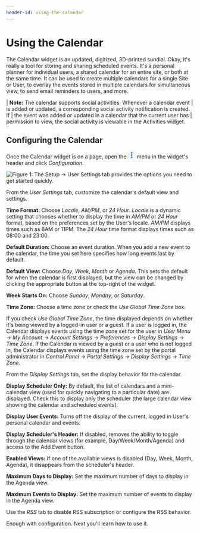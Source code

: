 ```yaml
---
header-id: using-the-calendar
---
```


# Using the Calendar

The Calendar widget is an updated, digitized, 3D-printed sundial. Okay, it's
really a tool for storing and sharing scheduled events. It's a personal planner
for individual users, a shared calendar for an entire site, or both at the same
time. It can be used to create multiple calendars for a single Site or User, to
overlay the events stored in multiple calendars for simultaneous view, to send
email reminders to users, and more.

| **Note:** The calendar supports social activities. Whenever a calendar event
| is added or updated, a corresponding social activity notification is created. If
| the event was added or updated in a calendar that the current user has
| permission to view, the social activity is viewable in the Activities widget.

## Configuring the Calendar[](id=configuring-the-calendar-portlet)

Once the Calendar widget is on a page, open the
![Options](../../images/icon-app-options.png) menu in the widget's header and
click *Configuration*.

![Figure 1: The Setup &rarr; User Settings tab provides the options you need to get started quickly.](../../images/new-calendar-configuration.png)

From the *User Settings* tab, customize the calendar's default view and
settings. 

**Time Format:** Choose *Locale*, *AM/PM*, or *24 Hour*. _Locale_ is a dynamic
setting that chooses whether to display the time in _AM/PM_ or _24 Hour_ format,
based on the preferences set by the User's locale. *AM/PM* displays times such
as 8AM or 11PM. The *24 Hour* time format displays times such as 08:00 and
23:00.

**Default Duration:** Choose an event duration. When you add a new event
to the calendar, the time you set here specifies how long events last by
default.

**Default View:** Choose *Day*, *Week*, *Month* or *Agenda*. This sets the
default for when the calendar is first displayed, but the view can be changed
by clicking the appropriate button at the top-right of the widget.

**Week Starts On:** Choose *Sunday*, *Monday*, or *Saturday*. 

**Time Zone:** Choose a time zone or check the *Use Global Time Zone* box.

If you check *Use Global Time Zone*, the time displayed depends on whether it's
being viewed by a logged-in user or a guest. If a user is logged in, the
Calendar displays events using the time zone set for the user in *User
Menu* &rarr; *My Account* &rarr; *Account Settings* &rarr; *Preferences* &rarr;
*Display Settings* &rarr; *Time Zone*. If the Calendar is viewed by a
guest or a user who is not logged in, the Calendar displays events
using the time zone set by the portal administrator in *Control Panel* &rarr;
*Portal Settings* &rarr; *Display Settings* &rarr; *Time Zone*.

From the *Display Settings* tab, set the display behavior for the calendar.

**Display Scheduler Only:** By default, the list of calendars and a
mini-calendar view (used for quickly navigating to a particular date) are
displayed. Check this to display only the scheduler (the large calendar view
showing the calendar and scheduled events).

**Display User Events:** Turns off the display of the current, logged in User's
personal calendar and events.

**Display Scheduler's Header:** If disabled, removes the ability to toggle
through the calendar views (for example, Day/Week/Month/Agenda) and access to
the Add Event button.

**Enabled Views:** If one of the available views is disabled (Day, Week, Month,
Agenda), it disappears from the scheduler's header.

**Maximum Days to Display:** Set the maximum number of days to display in the
Agenda view.

**Maximum Events to Display:** Set the maximum number of events to display in
the Agenda view.

Use the *RSS* tab to disable RSS subscription or configure the RSS behavior. 

Enough with configuration. Next you'll learn how to use it. 
